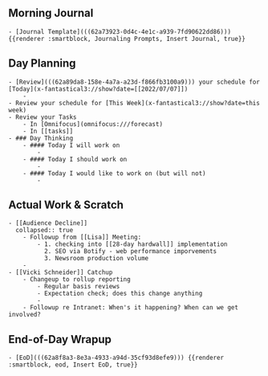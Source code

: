 ## Morning Journal
	- [Journal Template](((62a73923-0d4c-4e1c-a939-7fd90622dd86))) {{renderer :smartblock, Journaling Prompts, Insert Journal, true}}
## Day Planning
	- [Review](((62a89da8-158e-4a7a-a23d-f866fb3100a9))) your schedule for [Today](x-fantastical3://show?date=[[2022/07/07]])
		-
	- Review your schedule for [This Week](x-fantastical3://show?date=this week)
	- Review your Tasks
		- In [Omnifocus](omnifocus:///forecast)
		- In [[tasks]]
	- ### Day Thinking
		- #### Today I will work on
			-
		- #### Today I should work on
			-
		- #### Today I would like to work on (but will not)
			-
## Actual Work & Scratch
	- [[Audience Decline]]
	  collapsed:: true
		- Followup from [[Lisa]] Meeting:
			- 1. checking into [[28-day hardwall]] implementation
			  2. SEO via Botify - web performance imporvements
			  3. Newsroom production volume
		-
	- [[Vicki Schneider]] Catchup
		- Changeup to rollup reporting
			- Regular basis reviews
			- Expectation check; does this change anything
			-
		- Followup re Intranet: When's it happening? When can we get involved?
## End-of-Day Wrapup
	- [EoD](((62a8f8a3-8e3a-4933-a94d-35cf93d8efe9))) {{renderer :smartblock, eod, Insert EoD, true}}